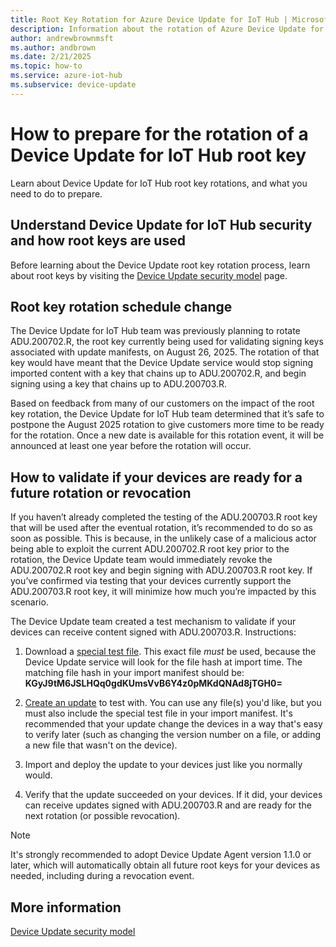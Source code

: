 ```yaml
---
title: Root Key Rotation for Azure Device Update for IoT Hub | Microsoft Docs
description: Information about the rotation of Azure Device Update for IoT Hub root keys.
author: andrewbrownmsft
ms.author: andbrown
ms.date: 2/21/2025
ms.topic: how-to
ms.service: azure-iot-hub
ms.subservice: device-update
---
```


# How to prepare for the rotation of a Device Update for IoT Hub root key

Learn about Device Update for IoT Hub root key rotations, and what you need to do to prepare.

## Understand Device Update for IoT Hub security and how root keys are used

Before learning about the Device Update root key rotation process, learn about root keys by visiting the [Device Update security model](device-update-security.md) page.

## Root key rotation schedule change

The Device Update for IoT Hub team was previously planning to rotate ADU.200702.R, the root key currently being used for validating signing keys associated with update manifests, on August 26, 2025. The rotation of that key would have meant that the Device Update service would stop signing imported content with a key that chains up to ADU.200702.R, and begin signing using a key that chains up to ADU.200703.R.

Based on feedback from many of our customers on the impact of the root key rotation, the Device Update for IoT Hub team determined that it’s safe to postpone the August 2025 rotation to give customers more time to be ready for the rotation. Once a new date is available for this rotation event, it will be announced at least one year before the rotation will occur.

## How to validate if your devices are ready for a future rotation or revocation

If you haven’t already completed the testing of the ADU.200703.R root key that will be used after the eventual rotation, it’s recommended to do so as soon as possible. This is because, in the unlikely case of a malicious actor being able to exploit the current ADU.200702.R root key prior to the rotation, the Device Update team would immediately revoke the ADU.200702.R root key and begin signing with ADU.200703.R root key. If you’ve confirmed via testing that your devices currently support the ADU.200703.R root key, it will minimize how much you’re impacted by this scenario.

The Device Update team created a test mechanism to validate if your devices can receive content signed with ADU.200703.R. Instructions:

1. Download a [special test file](https://a.b.nlu.dl.adu.microsoft.com/swedencentral/testfiles/root-key-test-update.txt). This exact file _must_ be used, because the Device Update service will look for the file hash at import time. The matching file hash in your import manifest should be: **KGyJ9tM6JSLHQq0gdKUmsVvB6Y4z0pMKdQNAd8jTGH0=**

2. [Create an update](create-update.md) to test with. You can use any file(s) you'd like, but you must also include the special test file in your import manifest. It's recommended that your update change the devices in a way that's easy to verify later (such as changing the version number on a file, or adding a new file that wasn't on the device).
3. Import and deploy the update to your devices just like you normally would.
1. Verify that the update succeeded on your devices. If it did, your devices can receive updates signed with ADU.200703.R and are ready for the next rotation (or possible revocation).

> [!NOTE]
> It's strongly recommended to adopt Device Update Agent version 1.1.0 or later, which will automatically obtain all future root keys for your devices as needed, including during a revocation event.

## More information

[Device Update security model](device-update-security.md)
